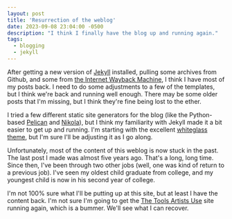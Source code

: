 ```yaml
---
layout: post
title: 'Resurrection of the weblog'
date: 2023-09-08 23:04:00 -0500
description: "I think I finally have the blog up and running again."
tags:
  - blogging
  - jekyll
---
```


After getting a new version of [Jekyll](https://jekyllrb.com/ 'The Jekyll static site generator.') installed, pulling some archives from Github, and some from [the Internet Wayback Machine](http://web.archive.org/web/20230000000000*/https://kindofblue.com 'The Internet Wayback Machine entries for this site.'), I think I have most of my posts back. I need to do some adjustments to a few of the templates, but I think we're back and running well enough. There may be some older posts that I'm missing, but I think they're fine being lost to the ether.

I tried a few different static site generators for the blog (like the Python-based [Pelican](https://getpelican.com/) and [Nikola](https://getnikola.com/)), but I think my familiarity with Jekyll made it a bit easier to get up and running. I'm starting with the excellent [whiteglass theme](https://github.com/yous/whiteglass), but I'm sure I'll be adjusting it as I go along.

Unfortunately, most of the content of this weblog is now stuck in the past. The last post I made was almost five years ago. That's a long, long time. Since then, I've been through two other jobs (well, one was kind of return to a previous job). I've seen my oldest child graduate from college, and my youngest child is now in his second year of college.

I'm not 100% sure what I'll be putting up at this site, but at least I have the content back. I'm not sure I'm going to get the [The Tools Artists Use](https://thetoolsartistsuse.com/) site running again, which is a bummer. We'll see what I can recover.
